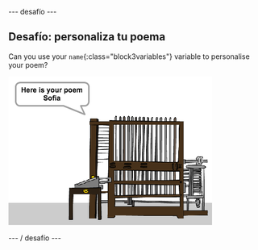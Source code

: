 \--- desafío \---

## Desafío: personaliza tu poema

Can you use your `name`{:class="block3variables"} variable to personalise your poem?

![captura de pantalla](images/poetry-name-comp.png)

\--- / desafío \---